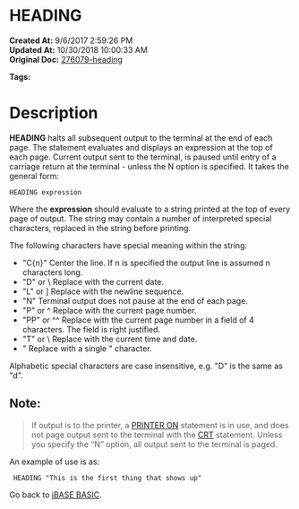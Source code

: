 # HEADING

**Created At:** 9/6/2017 2:59:26 PM  
**Updated At:** 10/30/2018 10:00:33 AM  
**Original Doc:** [276079-heading](https://docs.jbase.com/36868-jbase-basic/276079-heading)  

**Tags:**
<badge text='page formatting' vertical='middle' />

# Description

**HEADING** halts all subsequent output to the terminal at the end of each page. The statement evaluates and displays an expression at the top of each page. Current output sent to the terminal, is paused until entry of a carriage return at the terminal - unless the N option is specified. It takes the general form:

```
HEADING expression
```

Where the **expression** should evaluate to a string printed at the top of every page of output. The string may contain a number of interpreted special characters, replaced in the string before printing.

The following characters have special meaning within the string:

- "C{n}" Center the line. If n is specified the output line is assumed n characters long.
- "D" or \\ Replace with the current date.
- "L" or ] Replace with the newline sequence.
- "N" Terminal output does not pause at the end of each page.
- "P" or ^ Replace with the current page number.
- "PP" or ^^ Replace with the current page number in a field of 4 characters. The field is right justified.
- "T" or \ Replace with the current time and date.
- " Replace with a single " character.


Alphabetic special characters are case insensitive, e.g. "D" is the same as "d".



## Note:


> If output is to the printer, a [PRINTER ON](277632-printer) statement is in use, and does not page output sent to the terminal with the [CRT](266868-crt) statement. Unless you specify the “N” option, all output sent to the terminal is paged.


An example of use is as:

```
 HEADING "This is the first thing that shows up"
```



Go back to [jBASE BASIC](263498-jbase-basic).

